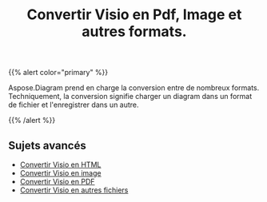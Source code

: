 ﻿---
title: Convertir Visio en Pdf, Image et autres formats.
linktitle: Diagram Conversions
type: docs
weight: 65
url: /fr/java/convert-diagram-to-different-formats/
description: Convert Visio files to Visio, PDF, CSV, JPG, HTML, BMP, PNG, EMF, SVG, TIFF, XPS and more.
---
{{% alert color="primary" %}}

Aspose.Diagram prend en charge la conversion entre de nombreux formats. Techniquement, la conversion signifie charger un diagram dans un format de fichier et l'enregistrer dans un autre.

{{% /alert %}}

## **Sujets avancés**
- [Convertir Visio en HTML](/diagram/fr/java/convert-visio-to-html/)
- [Convertir Visio en image](/diagram/fr/java/convert-visio-to-image/)
- [Convertir Visio en PDF](/diagram/fr/java/convert-visio-to-pdf/)
- [Convertir Visio en autres fichiers](/diagram/fr/java/convert-visio-to-other-files/)
